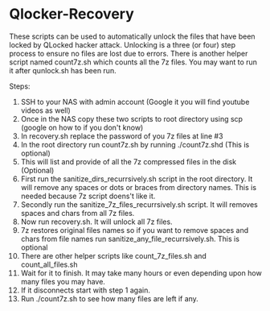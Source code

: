 # Qlocker-Recovery

These scripts can be used to automatically unlock the files that have been locked by QLocked hacker attack. 
Unlocking is a three (or four) step process to ensure no files are lost due to errors.
There is another helper script named count7z.sh which counts all the 7z files. You may want to run it after qunlock.sh has been run.

Steps:
1) SSH to your NAS with admin account (Google it you will find youtube videos as well)
2) Once in the NAS copy these two scripts to root directory using scp (google on how to if you don't know)
3) In recovery.sh replace the password of you 7z files at line #3
4) In the root directory run count7z.sh by running ./count7z.shd (This is optional)
5) This will list and provide of all the 7z compressed files in the disk (Optional)
6) First run the sanitize_dirs_recurrsively.sh script in the root directory. It will remove any spaces or dots or braces from directory names.
   This is needed because 7z script doens't like it.
7) Secondly run the sanitize_7z_files_recurrsively.sh script. It will removes spaces and chars from all 7z files.
8) Now run recovery.sh. It will unlock all 7z files.
9) 7z restores original files names so if you want to remove spaces and chars from file names run sanitize_any_file_recurrsively.sh. This is optional
10) There are other helper scripts like count_7z_files.sh and count_all_files.sh
11) Wait for it to finish. It may take many hours or even depending upon how many files you may have.
12) If it disconnects start with step 1 again.
13) Run ./count7z.sh to see how many files are left if any. 

